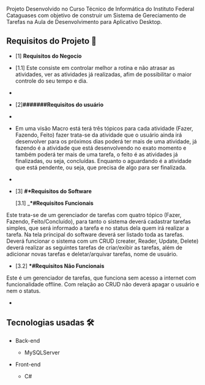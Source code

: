 

Projeto  Desenvolvido  no Curso Técnico de Informática do Instituto Federal Cataguases com objetivo de construir um Sistema de Gereciamento de Tarefas na Aula de Desenvolvimento para Aplicativo Desktop.

## Requisitos do Projeto 📅

- [1] __Requisitos do Negocio__

- [1.1] Este consiste em controlar melhor a rotina e não atrasar as atividades, ver as atividades já realizadas, afim de possibilitar o maior controle do seu tempo e dia.
- 
 

 
- [2]__#######Requisitos do usuário__

- <p align= "justify">
- Em uma visão Macro está terá três tópicos para cada atividade (Fazer, Fazendo, Feito) fazer trata-se da atividade que o usuário ainda irá desenvolver para os próximos dias poderá ter mais de uma atividade, já fazendo é a atividade que está desenvolvendo no exato momento e também poderá ter mais de uma tarefa, o feito é as atividades já finalizadas, ou seja, concluídas. Enquanto o aguardando é a atividade que está pendente, ou seja, que precisa de algo para ser finalizada.
- </p>

- [3] __#*Requisitos do Software__

	[3.1] ___*#Requisitos  Funcionais__
	
	 <p align= "justify">
Este trata-se de um gerenciador de tarefas com quatro tópico (Fazer, Fazendo, Feito/Concluído), para tanto o sistema deverá cadastrar tarefas simples, que será informado a tarefa e no status dela quem irá realizar a tarefa. Na tela principal do software deverá ser listado toda as tarefas. Deverá funcionar o sistema com um CRUD (creater, Reader, Update, Delete) deverá realizar as seguintes tarefas de criar/exibir as tarefas, além de adicionar novas tarefas e deletar/arquivar tarefas, nome de usuário.
- </p>

	[3.2] __*#Requisitos Não  Funcionais__
	
	 <p align= "justify">
Este é um gerenciador de tarefas, que funciona sem acesso a internet com funcionalidade offline. Com relação ao CRUD não deverá apagar o usuário e nem o status.
- </p>


## Tecnologias usadas 🛠
- Back-end
	- MySQLServer
	
- Front-end
	- C#
	
